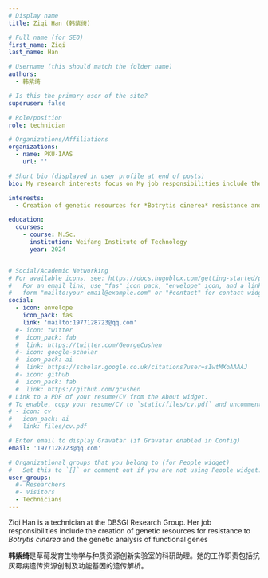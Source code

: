 ```yaml
---
# Display name
title: Ziqi Han (韩紫绮)

# Full name (for SEO)
first_name: Ziqi
last_name: Han

# Username (this should match the folder name)
authors:
  - 韩紫绮

# Is this the primary user of the site?
superuser: false

# Role/position
role: technician

# Organizations/Affiliations
organizations:
  - name: PKU-IAAS
    url: ''

# Short bio (displayed in user profile at end of posts)
bio: My research interests focus on My job responsibilities include the creation of genetic resources for *Botrytis cinerea* resistance and the genetic analysis of functional genes.

interests:
  - Creation of genetic resources for *Botrytis cinerea* resistance and the genetic analysis of functional genes.

education:
  courses:
    - course: M.Sc.
      institution: Weifang Institute of Technology
      year: 2024


# Social/Academic Networking
# For available icons, see: https://docs.hugoblox.com/getting-started/page-builder/#icons
#   For an email link, use "fas" icon pack, "envelope" icon, and a link in the
#   form "mailto:your-email@example.com" or "#contact" for contact widget.
social:
  - icon: envelope
    icon_pack: fas
    link: 'mailto:1977128723@qq.com'
  #- icon: twitter
  #  icon_pack: fab
  #  link: https://twitter.com/GeorgeCushen
  #- icon: google-scholar
  #  icon_pack: ai
  #  link: https://scholar.google.co.uk/citations?user=sIwtMXoAAAAJ
  #- icon: github
  #  icon_pack: fab
  #  link: https://github.com/gcushen
# Link to a PDF of your resume/CV from the About widget.
# To enable, copy your resume/CV to `static/files/cv.pdf` and uncomment the lines below.
# - icon: cv
#   icon_pack: ai
#   link: files/cv.pdf

# Enter email to display Gravatar (if Gravatar enabled in Config)
email: '1977128723@qq.com'

# Organizational groups that you belong to (for People widget)
#   Set this to `[]` or comment out if you are not using People widget.
user_groups:
  #- Researchers
  #- Visitors
  - Technicians
---
```


Ziqi Han is a technician at the DBSGI Research Group. Her job responsibilities include the creation of genetic resources for resistance to *Botrytis cinerea* and the genetic analysis of functional genes

**韩紫绮**是草莓发育生物学与种质资源创新实验室的科研助理。她的工作职责包括抗灰霉病遗传资源创制及功能基因的遗传解析。